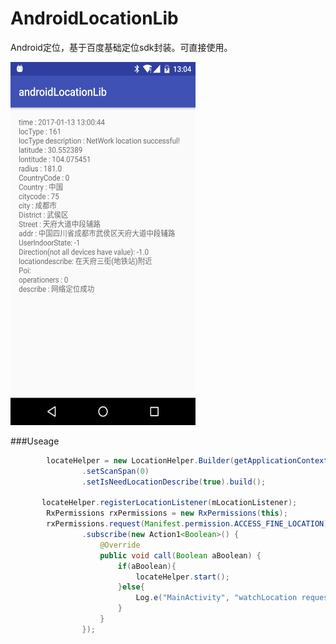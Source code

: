 # AndroidLocationLib
Android定位，基于百度基础定位sdk封装。可直接使用。

<img src="/device-screenshot.png" alt="Demo Screen Capture" width="296px" height="581px" />

###Useage

```java
        locateHelper = new LocationHelper.Builder(getApplicationContext())
                .setScanSpan(0)
                .setIsNeedLocationDescribe(true).build();
                
       locateHelper.registerLocationListener(mLocationListener);
        RxPermissions rxPermissions = new RxPermissions(this);
        rxPermissions.request(Manifest.permission.ACCESS_FINE_LOCATION)
                .subscribe(new Action1<Boolean>() {
                    @Override
                    public void call(Boolean aBoolean) {
                        if(aBoolean){
                            locateHelper.start();
                        }else{
                            Log.e("MainActivity", "watchLocation request locate permission denied ");
                        }
                    }
                });
                
```

